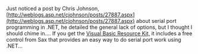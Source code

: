 Just noticed a post by Chris Johnson, [http://weblogs.asp.net/cjohnson/posts/27887.aspx](http://weblogs.asp.net/cjohnson/posts/27887.aspx) about serial port programming in .NET, he detailed the general lack of options, but I thought I should chime in.... If you get the [Visual Basic Resource Kit,](http://msdn.microsoft.com/vbasic/vbrkit) it includes a free control from Sax that provides an easy way to do serial port work using .NET...